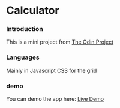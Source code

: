 # Calculator


### Introduction
This is a mini project from [The Odin Project](https://www.theodinproject.com)

### Languages
Mainly in Javascript
CSS for the grid

### demo
You can demo the app here: [Live Demo](https://tbonnard.github.io/Calculator/)

